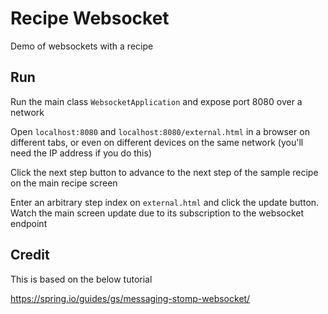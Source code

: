 # Recipe Websocket

Demo of websockets with a recipe

## Run

Run the main class `WebsocketApplication` and expose port 8080 over a network

Open `localhost:8080` and `localhost:8080/external.html` in a browser on different tabs, or even on different
devices on the same network (you'll need the IP address if you do this)

Click the next step button to advance to the next step of the sample recipe on the main recipe screen

Enter an arbitrary step index on `external.html` and click the update button. Watch the main screen update
due to its subscription to the websocket endpoint

## Credit

This is based on the below tutorial

https://spring.io/guides/gs/messaging-stomp-websocket/

